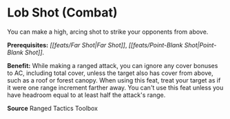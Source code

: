 ﻿---
cssclass: [feats]

---
# Lob Shot (Combat)

You can make a high, arcing shot to strike your opponents from above.

**Prerequisites:** _[[feats/Far Shot|Far Shot]]_, _[[feats/Point-Blank Shot|Point-Blank Shot]]_.

**Benefit:** While making a ranged attack, you can ignore any cover bonuses to AC, including total cover, unless the target also has cover from above, such as a roof or forest canopy. When using this feat, treat your target as if it were one range increment farther away. You can't use this feat unless you have headroom equal to at least half the attack's range.

**Source** Ranged Tactics Toolbox